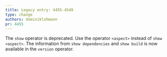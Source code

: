 ```yaml
---
title: Legacy entry: 4455-4549
type: change
authors: dominiklohmann
pr: 4455
---
```


The `show` operator is deprecated. Use the operator `<aspect>` instead of `show
<aspect>`. The information from `show dependencies` and `show build` is now
available in the `version` operator.
